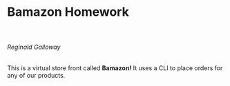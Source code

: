 <h1>Bamazon Homework</h1> <br>
<h6>Reginald Galloway</h6>

This is a virtual store front called **Bamazon!** It uses a CLI to place orders for any of our products. 
